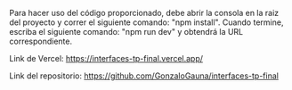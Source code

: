 Para hacer uso del código proporcionado, debe abrir la consola en la raiz del proyecto y correr el siguiente comando: "npm install". Cuando termine, escriba el siguiente comando: "npm run dev" y obtendrá la URL correspondiente.

Link de Vercel: https://interfaces-tp-final.vercel.app/

Link del repositorio: https://github.com/GonzaloGauna/interfaces-tp-final
